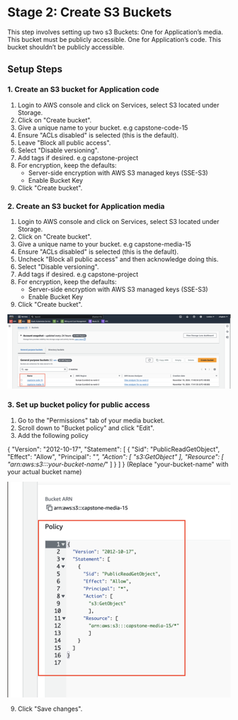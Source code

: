 # Stage 2: Create S3 Buckets

This step involves setting up two s3 Buckets:
One for Application’s media. This bucket must be publicly accessible.
One for Application’s code. This bucket shouldn’t be publicly accessible.

## Setup Steps

### 1. Create an S3 bucket for Application code

1. Login to AWS console and click on Services, select S3 located under Storage.
2. Click on "Create bucket".
3. Give a unique name to your bucket. e.g capstone-code-15 
4. Ensure "ACLs disabled" is selected (this is the default).
5. Leave "Block all public access".
6. Select "Disable versioning".
7. Add tags if desired. e.g capstone-project
8. For encryption, keep the defaults:
   - Server-side encryption with AWS S3 managed keys (SSE-S3)
   - Enable Bucket Key
9. Click "Create bucket".

### 2. Create an S3 bucket for Application media

1. Login to AWS console and click on Services, select S3 located under Storage.
2. Click on "Create bucket".
3. Give a unique name to your bucket. e.g capstone-media-15 
4. Ensure "ACLs disabled" is selected (this is the default).
5. Uncheck "Block all public access" and then acknowledge doing this.
6. Select "Disable versioning".
7. Add tags if desired. e.g capstone-project
8. For encryption, keep the defaults:
   - Server-side encryption with AWS S3 managed keys (SSE-S3)
   - Enable Bucket Key
9. Click "Create bucket".

![Bucket Creation](imgs/4.buckets_create.png)

### 3. Set up bucket policy for public access

1. Go to the "Permissions" tab of your media bucket.
2. Scroll down to "Bucket policy" and click "Edit".
3. Add the following policy

  {
  "Version": "2012-10-17",
  "Statement": [
    {
      "Sid": "PublicReadGetObject",
      "Effect": "Allow",
      "Principal": "*",
      "Action": [
        "s3:GetObject"
        ],
      "Resource": [
        "arn:aws:s3:::your-bucket-name/*"
        ]
    }
  ]
}
     (Replace "your-bucket-name" with your actual bucket name)

![Policy Json](imgs/5.media_bucket_policy.png)

9. Click "Save changes".